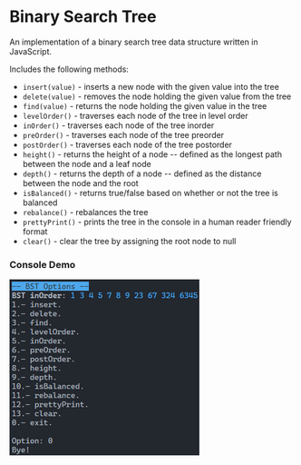 # Binary Search Tree

An implementation of a binary search tree data structure written in JavaScript.

Includes the following methods:
* `insert(value)` - inserts a new node with the given value into the tree
* `delete(value)` - removes the node holding the given value from the tree
* `find(value)` - returns the node holding the given value in the tree
* `levelOrder()` - traverses each node of the tree in level order
* `inOrder()` - traverses each node of the tree inorder
* `preOrder()` - traverses each node of the tree preorder
* `postOrder()` - traverses each node of the tree postorder
* `height()` - returns the height of a node -- defined as the longest path between the node and a leaf node
* `depth()` - returns the depth of a node -- defined as the distance between the node and the root
* `isBalanced()` - returns true/false based on whether or not the tree is balanced
* `rebalance()` - rebalances the tree
* `prettyPrint()` - prints the tree in the console in a human reader friendly format
* `clear()` - clear the tree by assigning the root node to null

### Console Demo
![bst-demo](./bst-demo.png)